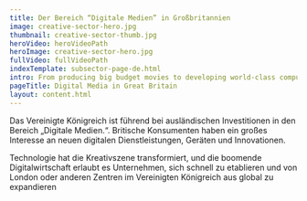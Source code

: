 ```yaml
---
title: Der Bereich “Digitale Medien” in Großbritannien
image: creative-sector-hero.jpg
thumbnail: creative-sector-thumb.jpg
heroVideo: heroVideoPath
heroImage: creative-sector-hero.jpg
fullVideo: fullVideoPath
indexTemplate: subsector-page-de.html
intro: From producing big budget movies to developing world-class computer games, creativity is thriving in the UK.
pageTitle: Digital Media in Great Britain
layout: content.html
---
```

 
Das Vereinigte Königreich ist führend bei ausländischen Investitionen in den Bereich „Digitale Medien.“. Britische Konsumenten haben ein großes Interesse an neuen digitalen Dienstleistungen, Geräten und Innovationen.

Technologie hat die Kreativszene transformiert, und die boomende Digitalwirtschaft erlaubt es Unternehmen, sich schnell zu etablieren und von London oder anderen Zentren im Vereinigten Königreich aus global zu expandieren